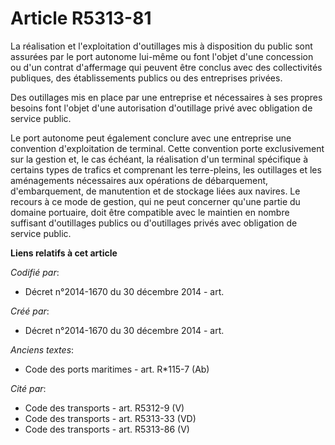 # Article R5313-81

La réalisation et l'exploitation d'outillages mis à disposition du public sont assurées par le port autonome lui-même ou font
l'objet d'une concession ou d'un contrat d'affermage qui peuvent être conclus avec des collectivités publiques, des
établissements publics ou des entreprises privées.

Des outillages mis en place par une entreprise et nécessaires à ses propres besoins font l'objet d'une autorisation
d'outillage privé avec obligation de service public.

Le port autonome peut également conclure avec une entreprise une convention d'exploitation de terminal. Cette convention
porte exclusivement sur la gestion et, le cas échéant, la réalisation d'un terminal spécifique à certains types de trafics et
comprenant les terre-pleins, les outillages et les aménagements nécessaires aux opérations de débarquement, d'embarquement,
de manutention et de stockage liées aux navires. Le recours à ce mode de gestion, qui ne peut concerner qu'une partie du
domaine portuaire, doit être compatible avec le maintien en nombre suffisant d'outillages publics ou d'outillages privés avec
obligation de service public.

**Liens relatifs à cet article**

_Codifié par_:

  - Décret n°2014-1670 du 30 décembre 2014 - art.

_Créé par_:

  - Décret n°2014-1670 du 30 décembre 2014 - art.

_Anciens textes_:

  - Code des ports maritimes - art. R*115-7 (Ab)

_Cité par_:

  - Code des transports - art. R5312-9 (V)
  - Code des transports - art. R5313-33 (VD)
  - Code des transports - art. R5313-86 (V)
